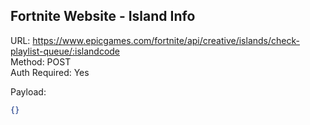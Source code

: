 ## Fortnite Website - Island Info

URL: https://www.epicgames.com/fortnite/api/creative/islands/check-playlist-queue/:islandcode \
Method: POST \
Auth Required: Yes

Payload:

```json
{}
```
